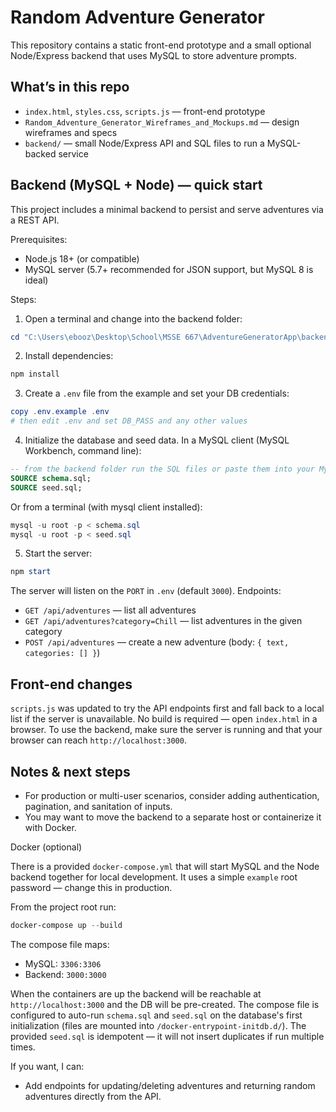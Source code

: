 # Random Adventure Generator

This repository contains a static front-end prototype and a small optional Node/Express backend that uses MySQL to store adventure prompts.

## What’s in this repo

- `index.html`, `styles.css`, `scripts.js` — front-end prototype
- `Random_Adventure_Generator_Wireframes_and_Mockups.md` — design wireframes and specs
- `backend/` — small Node/Express API and SQL files to run a MySQL-backed service

## Backend (MySQL + Node) — quick start

This project includes a minimal backend to persist and serve adventures via a REST API.

Prerequisites:
- Node.js 18+ (or compatible)
- MySQL server (5.7+ recommended for JSON support, but MySQL 8 is ideal)

Steps:
1. Open a terminal and change into the backend folder:

```powershell
cd "C:\Users\ebooz\Desktop\School\MSSE 667\AdventureGeneratorApp\backend"
```

2. Install dependencies:

```powershell
npm install
```

3. Create a `.env` file from the example and set your DB credentials:

```powershell
copy .env.example .env
# then edit .env and set DB_PASS and any other values
```

4. Initialize the database and seed data. In a MySQL client (MySQL Workbench, command line):

```sql
-- from the backend folder run the SQL files or paste them into your MySQL client
SOURCE schema.sql;
SOURCE seed.sql;
```

Or from a terminal (with mysql client installed):

```powershell
mysql -u root -p < schema.sql
mysql -u root -p < seed.sql
```

5. Start the server:

```powershell
npm start
```

The server will listen on the `PORT` in `.env` (default `3000`). Endpoints:
- `GET /api/adventures` — list all adventures
- `GET /api/adventures?category=Chill` — list adventures in the given category
- `POST /api/adventures` — create a new adventure (body: `{ text, categories: [] }`)

## Front-end changes

`scripts.js` was updated to try the API endpoints first and fall back to a local list if the server is unavailable. No build is required — open `index.html` in a browser. To use the backend, make sure the server is running and that your browser can reach `http://localhost:3000`.

## Notes & next steps

- For production or multi-user scenarios, consider adding authentication, pagination, and sanitation of inputs.
- You may want to move the backend to a separate host or containerize it with Docker.

Docker (optional)

There is a provided `docker-compose.yml` that will start MySQL and the Node backend together for local development. It uses a simple `example` root password — change this in production.

From the project root run:

```powershell
docker-compose up --build
```

The compose file maps:
- MySQL: `3306:3306`
- Backend: `3000:3000`

When the containers are up the backend will be reachable at `http://localhost:3000` and the DB will be pre-created. The compose file is configured to auto-run `schema.sql` and `seed.sql` on the database's first initialization (files are mounted into `/docker-entrypoint-initdb.d/`). The provided `seed.sql` is idempotent — it will not insert duplicates if run multiple times.

If you want, I can:
- Add endpoints for updating/deleting adventures and returning random adventures directly from the API.
